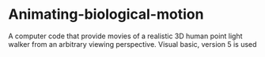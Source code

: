 # Animating-biological-motion
A computer code that provide movies of a realistic 3D human point light walker from an arbitrary viewing perspective.
Visual basic, version 5 is used
